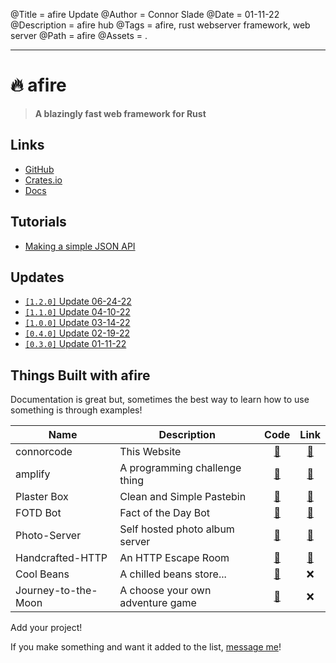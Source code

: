 @Title = afire Update
@Author = Connor Slade
@Date = 01-11-22
@Description = afire hub
@Tags = afire, rust webserver framework, web server
@Path = afire
@Assets = .

---

# 🔥 afire

> **A blazingly fast web framework for Rust**

## Links

- [GitHub](https://github.com/Basicprogrammer10/afire)
- [Crates.io](https://crates.io/crates/afire)
- [Docs](https://docs.rs/afire)

## Tutorials

- [Making a simple JSON API](/writing/afire/making-a-simple-api)

## Updates

- [`[1.2.0]` Update 06-24-22](/writing/afire/update-4)
- [`[1.1.0]` Update 04-10-22](/writing/afire/update-3)
- [`[1.0.0]` Update 03-14-22](/writing/afire/update-2)
- [`[0.4.0]` Update 02-19-22](/writing/afire/update-1)
- [`[0.3.0]` Update 01-11-22](/writing/afire/update-0)

## Things Built with afire

Documentation is great but, sometimes the best way to learn how to use something is through examples!

| Name                | Description                      |                              Code                              |                 Link                  |
| ------------------- | -------------------------------- | :------------------------------------------------------------: | :-----------------------------------: |
| connorcode          | This Website                     |     [📀](https://github.com/Basicprogrammer10/connorcode/)     |     [🔗](https://connorcode.com/)     |
| amplify             | A programming challenge thing    |       [📀](https://github.com/Basicprogrammer10/amplify)       | [🔗](https://amplify.connorcode.com/) |
| Plaster Box         | Clean and Simple Pastebin        |     [📀](https://github.com/Basicprogrammer10/plaster-box)     |  [🔗](https://paste.connorcode.com/)  |
| FOTD Bot            | Fact of the Day Bot              |      [📀](https://github.com/Basicprogrammer10/FOTD-Bot)       |  [🔗](https://fotd.connorcode.com/)   |
| Photo-Server        | Self hosted photo album server   |    [📀](https://github.com/Basicprogrammer10/Photo-Server)     | [🔗](https://photos.connorcode.com/)  |
| Handcrafted-HTTP    | An HTTP Escape Room              |  [📀](https://github.com/Basicprogrammer10/Handcrafted-HTTP)   |   [🔗](https://tmp.connorcode.com/)   |
| Cool Beans          | A chilled beans store...         |     [📀](https://github.com/Basicprogrammer10/cool-beans)      |                  ❌                   |
| Journey-to-the-Moon | A choose your own adventure game | [📀](https://github.com/Basicprogrammer10/Journey-to-the-Moon) |                  ❌                   |

<div ad info>
Add your project!

If you make something and want it added to the list, [message me][contact]!

</div>

[contact]: https://connorcode.com/contact/
